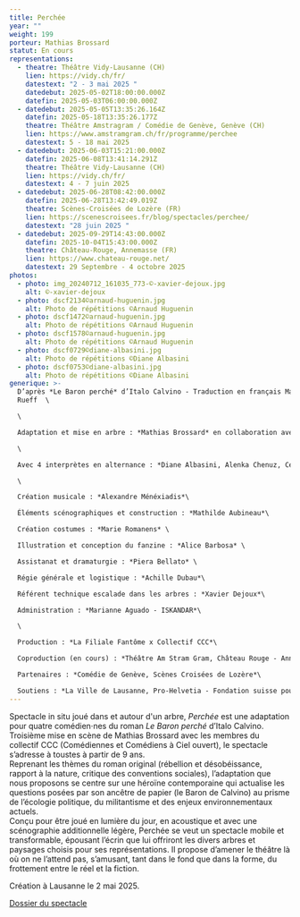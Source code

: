 ```yaml
---
title: Perchée
year: ""
weight: 199
porteur: Mathias Brossard
statut: En cours
representations:
  - theatre: Théâtre Vidy-Lausanne (CH)
    lien: https://vidy.ch/fr/
    datestext: "2 - 3 mai 2025 "
    datedebut: 2025-05-02T18:00:00.000Z
    datefin: 2025-05-03T06:00:00.000Z
  - datedebut: 2025-05-05T13:35:26.164Z
    datefin: 2025-05-18T13:35:26.177Z
    theatre: Théâtre Amstragram / Comédie de Genève, Genève (CH)
    lien: https://www.amstramgram.ch/fr/programme/perchee
    datestext: 5 - 18 mai 2025
  - datedebut: 2025-06-03T15:21:00.000Z
    datefin: 2025-06-08T13:41:14.291Z
    theatre: Théâtre Vidy-Lausanne (CH)
    lien: https://vidy.ch/fr/
    datestext: 4 - 7 juin 2025
  - datedebut: 2025-06-28T08:42:00.000Z
    datefin: 2025-06-28T13:42:49.019Z
    theatre: Scènes-Croisées de Lozère (FR)
    lien: https://scenescroisees.fr/blog/spectacles/perchee/
    datestext: "28 juin 2025 "
  - datedebut: 2025-09-29T14:43:00.000Z
    datefin: 2025-10-04T15:43:00.000Z
    theatre: Château-Rouge, Annemasse (FR)
    lien: https://www.chateau-rouge.net/
    datestext: 29 Septembre - 4 octobre 2025
photos:
  - photo: img_20240712_161035_773-©-xavier-dejoux.jpg
    alt: ©-xavier-dejoux
  - photo: dscf2134©arnaud-huguenin.jpg
    alt: Photo de répétitions ©Arnaud Huguenin
  - photo: dscf1472©arnaud-huguenin.jpg
    alt: Photo de répétitions ©Arnaud Huguenin
  - photo: dscf1578©arnaud-huguenin.jpg
    alt: Photo de répétitions ©Arnaud Huguenin
  - photo: dscf0729©diane-albasini.jpg
    alt: Photo de répétitions ©Diane Albasini
  - photo: dscf0753©diane-albasini.jpg
    alt: Photo de répétitions ©Diane Albasini
generique: >-
  D’après *Le Baron perché* d’Italo Calvino - Traduction en français Martin
  Rueff  \

  \

  Adaptation et mise en arbre : *Mathias Brossard* en collaboration avec les interprètes\

  \

  Avec 4 interprètes en alternance : *Diane Albasini, Alenka Chenuz, Cécile Goussard, Magali Heu, Arnaud Huguenin, Jean-Louis Johannides, Lara Khattabi, Jonas Lambelet, Loïc Le Manac’h, Chloë Lombard, Mélina Martin, Margot Van Hove*\

  \

  Création musicale : *Alexandre Ménéxiadis*\

  Éléments scénographiques et construction : *Mathilde Aubineau*\

  Création costumes : *Marie Romanens* \

  Illustration et conception du fanzine : *Alice Barbosa* \

  Assistanat et dramaturgie : *Piera Bellato* \

  Régie générale et logistique : *Achille Dubau*\

  Référent technique escalade dans les arbres : *Xavier Dejoux*\

  Administration : *Marianne Aguado - ISKANDAR*\

  \

  Production : *La Filiale Fantôme x Collectif CCC*\

  Coproduction (en cours) : *Théâtre Am Stram Gram, Château Rouge - Annemasse, Théâtre Vidy-Lausanne* \

  Partenaires : *Comédie de Genève, Scènes Croisées de Lozère*\

  Soutiens : *La Ville de Lausanne, Pro-Helvetia - Fondation suisse pour la culture, Fondation Caris, Fondation Ernst Göhner, Fondation Leenaards, Canton de Vaud (en cours)*
---
```

<!--StartFragment-->

Spectacle in situ joué dans et autour d'un arbre, *Perchée* est une adaptation pour quatre comédien·nes du roman *Le Baron perché* d’Italo Calvino. Troisième mise en scène de Mathias Brossard avec les membres du collectif CCC (Comédiennes et Comédiens à Ciel ouvert), le spectacle s’adresse à toustes à partir de 9 ans. \
Reprenant les thèmes du roman original (rébellion et désobéissance, rapport à la nature, critique des conventions sociales), l’adaptation que nous proposons se centre sur une héroïne contemporaine qui actualise les questions posées par son ancêtre de papier (le Baron de Calvino) au prisme de l’écologie politique, du militantisme et des enjeux environnementaux actuels.\
Conçu pour être joué en lumière du jour, en acoustique et avec une scénographie additionnelle légère, Perchée se veut un spectacle mobile et transformable, épousant l’écrin que lui offriront les divers arbres et paysages choisis pour ses représentations. Il propose d’amener le théâtre là où on ne l’attend pas, s’amusant, tant dans le fond que dans la forme, du frottement entre le réel et la fiction.

Création à Lausanne le 2 mai 2025.

[Dossier du spectacle](static/media/2_dossier-spectacle-_perchée-fr-.pdf)

